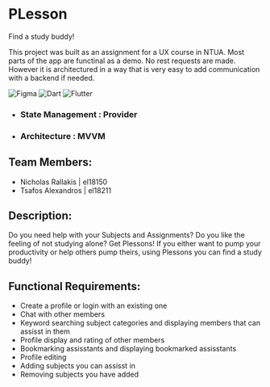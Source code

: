 # PLesson
Find a study buddy!

This project was built as an assignment for a UX course in NTUA. Most parts of the app are functinal as a demo. No rest requests are made.
However it is architectured in a way that is very easy to add communication with a backend if needed.


![Figma](https://img.shields.io/badge/figma-%23F24E1E.svg?style=for-the-badge&logo=figma&logoColor=white)
![Dart](https://img.shields.io/badge/Dart-0175C2?style=for-the-badge&logo=dart&logoColor=white)
![Flutter](https://img.shields.io/badge/Flutter-02569B?style=for-the-badge&logo=flutter&logoColor=white)
- ### __State Management__ : Provider 
- ### __Architecture__ : MVVM 

## Team Members:
- Nicholas Rallakis | el18150
- Tsafos Alexandros | el18211

## Description: 
Do you need help with your Subjects and Assignments? Do you like the feeling of not studying alone? Get Plessons! If you either want to pump your productivity or help others pump theirs, using Plessons you can find a study buddy!

## Functional Requirements:
- Create a profile or login with an existing one
- Chat with other members
- Keyword searching subject categories and displaying members that can assisst in them
- Profile display and rating of other members
- Bookmarking assisstants and displaying bookmarked assisstants
- Profile editing
- Adding subjects you can assisst in
- Removing subjects you have added
